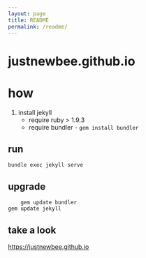 ```yaml
---
layout: page
title: README
permalink: /readme/
---
```


justnewbee.github.io
====================

# how

1. install jekyll
	* require ruby > 1.9.3
	* require bundler - `gem install bundler`

## run

```
bundle exec jekyll serve
```

## upgrade

```
	gem update bundler
gem update jekyll
```

## take a look

<https://justnewbee.github.io>